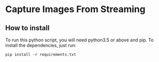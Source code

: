 # Capture Images From Streaming


## How to install

To run this python script, you will need python3.5 or above and pip. To install the dependencies, just run:

```
pip install -r requirements.txt
```